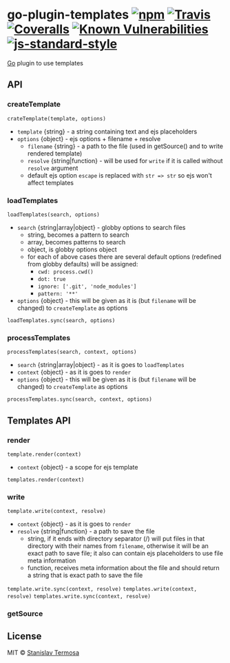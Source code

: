 # go-plugin-templates [![npm](https://img.shields.io/npm/v/go-plugin-templates.svg?style=flat-square)](https://www.npmjs.com/package/go-plugin-templates) [![Travis](https://img.shields.io/travis/gocli/go-plugin-cli.svg?style=flat-square)](https://travis-ci.org/gocli/go-plugin-templates) [![Coveralls](https://img.shields.io/coveralls/github/gocli/go-plugin-templates.svg?style=flat-square)](https://coveralls.io/github/gocli/go-plugin-templates) [![Known Vulnerabilities](https://snyk.io/test/github/gocli/go-plugin-templates/badge.svg?style=flat-square)](https://snyk.io/test/github/gocli/go-plugin-templates) [![js-standard-style](https://img.shields.io/badge/code%20style-standard-green.svg?style=flat-square)](https://github.com/gocli/go-plugin-templates)

[Go](https://www.npmjs.com/package/go) plugin to use templates

## API

### createTemplate

`crateTemplate(template, options)`

  - `template` {string} - a string containing text and ejs placeholders
  - `options` {object} - ejs options + filename + resolve
    - `filename` {string} - a path to the file (used in getSource() and to write rendered template)
    - `resolve` {string|function} - will be used for `write` if it is called without `resolve` argument
    - default ejs option `escape` is replaced with `str => str` so ejs won't affect templates

### loadTemplates

`loadTemplates(search, options)`

  - `search` {string|array|object} - globby options to search files
    - string, becomes a pattern to search
    - array, becomes patterns to search
    - object, is globby options object
    - for each of above cases there are several default options (redefined from globby defaults) will be assigned:
      - `cwd: process.cwd()`
      - `dot: true`
      - `ignore: ['.git', 'node_modules']`
      - `pattern: '**'`
  - `options` {object} - this will be given as it is (but `filename` will be changed) to `createTemplate` as options

`loadTemplates.sync(search, options)`

### processTemplates

`processTemplates(search, context, options)`

  - `search` {string|array|object} - as it is goes to `loadTemplates`
  - `context` {object} - as it is goes to `render`
  - `options` {object} - this will be given as it is (but `filename` will be changed) to `createTemplate` as options


`processTemplates.sync(search, context, options)`

## Templates API

### render

`template.render(context)`

  - `context` {object} - a scope for ejs template

`templates.render(context)`

### write

`template.write(context, resolve)`

  - `context` {object} - as it is goes to `render`
  - `resolve` {string|function} - a path to save the file
    - string, if it ends with directory separator (/) will put files in that directory with their names from `filename`, otherwise it will be an exact path to save file; it also can contain ejs placeholders to use file meta information
    - function, receives meta information about the file and should return a string that is exact path to save the file

`template.write.sync(context, resolve)`
`templates.write(context, resolve)`
`templates.write.sync(context, resolve)`

### getSource

## License

MIT © [Stanislav Termosa](https://github.com/termosa)
